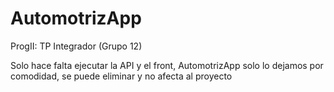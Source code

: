 # AutomotrizApp
ProgII: TP Integrador (Grupo 12)

Solo hace falta ejecutar la API y el front, AutomotrizApp solo lo dejamos por comodidad, se puede eliminar y no afecta al proyecto
